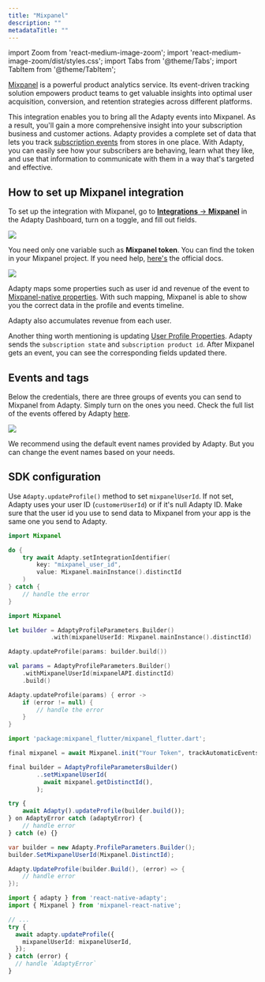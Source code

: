 ```yaml
---
title: "Mixpanel"
description: ""
metadataTitle: ""
---
```


import Zoom from 'react-medium-image-zoom';
import 'react-medium-image-zoom/dist/styles.css';
import Tabs from '@theme/Tabs';
import TabItem from '@theme/TabItem'; 

[Mixpanel](https://mixpanel.com/) is a powerful product analytics service. Its event-driven tracking solution empowers product teams to get valuable insights into optimal user acquisition, conversion, and retention strategies across different platforms.  

This integration enables you to bring all the Adapty events into Mixpanel. As a result, you'll gain a more comprehensive insight into your subscription business and customer actions. Adapty provides a complete set of data that lets you track [subscription events](events) from stores in one place. With Adapty, you can easily see how your subscribers are behaving, learn what they like, and use that information to communicate with them in a way that's targeted and effective.

## How to set up Mixpanel integration

To set up the integration with Mixpanel, go to [**Integrations** -> **Mixpanel**](https://app.adapty.io/integrations/mixpanel) in the Adapty Dashboard, turn on a toggle, and fill out fields.


<Zoom>
  <img src={require('./img/ccecc5e-CleanShot_2023-08-17_at_14.21.392x.webp').default}
  style={{
    border: '1px solid #727272', /* border width and color */
    width: '700px', /* image width */
    display: 'block', /* for alignment */
    margin: '0 auto' /* center alignment */
  }}
/>
</Zoom>





You need only one variable such as **Mixpanel token**. You can find the token in your Mixpanel project. If you need help, [here's](https://help.mixpanel.com/hc/en-us/articles/115004502806-Find-Project-Token-) the official docs.


<Zoom>
  <img src={require('./img/3178322-CleanShot_2023-08-16_at_18.09.382x.webp').default}
  style={{
    border: '1px solid #727272', /* border width and color */
    width: '700px', /* image width */
    display: 'block', /* for alignment */
    margin: '0 auto' /* center alignment */
  }}
/>
</Zoom>





Adapty maps some properties such as user id and revenue of the event to [Mixpanel-native properties](https://help.mixpanel.com/hc/en-us/articles/115004708186-Profile-Properties). With such mapping, Mixpanel is able to show you the correct data in the profile and events timeline.

Adapty also accumulates revenue from each user.

Another thing worth mentioning is updating [User Profile Properties](https://docs.mixpanel.com/docs/tracking/how-tos/user-profiles). Adapty sends the `subscription state` and `subscription product id`. After Mixpanel gets an event, you can see the corresponding fields updated there.

## Events and tags

Below the credentials, there are three groups of events you can send to Mixpanel from Adapty. Simply turn on the ones you need. Check the full list of the events offered by Adapty [here](events).


<Zoom>
  <img src={require('./img/1b0c777-CleanShot_2023-08-11_at_14.56.362x.webp').default}
  style={{
    border: '1px solid #727272', /* border width and color */
    width: '700px', /* image width */
    display: 'block', /* for alignment */
    margin: '0 auto' /* center alignment */
  }}
/>
</Zoom>





We recommend using the default event names provided by Adapty. But you can change the event names based on your needs.

## SDK configuration

Use `Adapty.updateProfile()` method to set `mixpanelUserId`.  If not set, Adapty uses your user ID (`customerUserId`) or if it's null Adapty ID. Make sure that the user id you use to send data to Mixpanel from your app is the same one you send to Adapty.

<Tabs>
<TabItem value="Swift" label="iOS (Swift)" default>

```swift 
import Mixpanel

do {
    try await Adapty.setIntegrationIdentifier(
        key: "mixpanel_user_id", 
        value: Mixpanel.mainInstance().distinctId
    )
} catch {
    // handle the error
}
```
</TabItem>
<TabItem value="Swift-Callback" label="iOS (Swift-Callback)" default>

```swift 
import Mixpanel

let builder = AdaptyProfileParameters.Builder()
            .with(mixpanelUserId: Mixpanel.mainInstance().distinctId)

Adapty.updateProfile(params: builder.build())
```
</TabItem>
<TabItem value="kotlin" label="Android (Kotlin)" default>

```kotlin 
val params = AdaptyProfileParameters.Builder()
    .withMixpanelUserId(mixpanelAPI.distinctId)
    .build()

Adapty.updateProfile(params) { error ->
    if (error != null) {
        // handle the error
    }
}
```
</TabItem>
<TabItem value="Flutter" label="Flutter (Dart)" default>

```javascript
import 'package:mixpanel_flutter/mixpanel_flutter.dart';

final mixpanel = await Mixpanel.init("Your Token", trackAutomaticEvents: true);

final builder = AdaptyProfileParametersBuilder()
        ..setMixpanelUserId(
          await mixpanel.getDistinctId(),
        );

try {
    await Adapty().updateProfile(builder.build());
} on AdaptyError catch (adaptyError) {
    // handle error
} catch (e) {}
```
</TabItem>
<TabItem value="Unity" label="Unity (C#)" default>

```csharp 
var builder = new Adapty.ProfileParameters.Builder();
builder.SetMixpanelUserId(Mixpanel.DistinctId);

Adapty.UpdateProfile(builder.Build(), (error) => {
    // handle error
});
```
</TabItem>
<TabItem value="RN" label="React Native (TS)" default>

```typescript 
import { adapty } from 'react-native-adapty';
import { Mixpanel } from 'mixpanel-react-native';

// ...
try {
  await adapty.updateProfile({
    mixpanelUserId: mixpanelUserId,
  });
} catch (error) {
  // handle `AdaptyError`
}
```
</TabItem>
</Tabs>